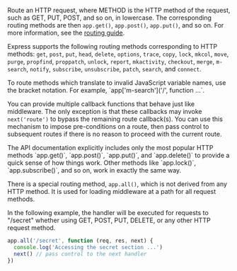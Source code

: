 Route an HTTP request, where METHOD is the HTTP method of the request, such as GET, PUT, POST, and so on, in lowercase. The corresponding routing methods are then `app.get()`, `app.post()`, `app.put()`, and so on. For more information, see the [routing guide](/guide/routing.html).

Express supports the following routing methods corresponding to HTTP methods: `get`, `post`, `put`, `head`, `delete`, `options`, `trace`, `copy`, `lock`, `mkcol`, `move`, `purge`, `propfind`, `proppatch`, `unlock`, `report`, `mkactivity`, `checkout`, `merge`, `m-search`, `notify`, `subscribe`, `unsubscribe`, `patch`, `search`, and `connect`.

<div class="doc-box doc-info">
  To route methods which translate to invalid JavaScript variable names, use the bracket notation. For example, 
  `app['m-search']('/', function ...`.
</div>

You can provide multiple callback functions that behave just like middleware. The only exception is that these callbacks may invoke `next('route')` to bypass the remaining route callback(s). You can use this mechanism to impose pre-conditions on a route, then pass control to subsequent routes if there is no reason to proceed with the current route.

<div class="doc-box doc-info">
  The API documentation explicitly includes only the most popular HTTP methods `app.get()`, `app.post()`, `app.put()`, and `app.delete()` to provide a quick sense of how things work. Other methods like `app.lock()`, `app.subscribe()`, and so on, work in exactly the same way.
</div>

There is a special routing method, `app.all()`, which is not derived from any HTTP method. It is used for loading middleware at a path for all request methods.

In the following example, the handler will be executed for requests to "/secret" whether using GET, POST, PUT, DELETE, or any other HTTP request method.

```js
app.all('/secret', function (req, res, next) {
  console.log('Accessing the secret section ...')
  next() // pass control to the next handler
})
```
